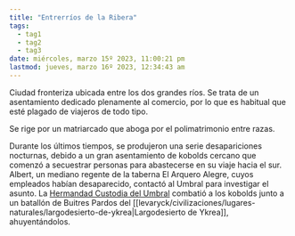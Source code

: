 ```yaml
---
title: "Entrerríos de la Ribera"
tags:
  - tag1
  - tag2
  - tag3
date: miércoles, marzo 15º 2023, 11:00:21 pm
lastmod: jueves, marzo 16º 2023, 12:34:43 am
---
```

Ciudad fronteriza ubicada entre los dos grandes ríos. Se trata de un asentamiento dedicado plenamente al comercio, por lo que es habitual que esté plagado de viajeros de todo tipo.

Se rige por un matriarcado que aboga por el polimatrimonio entre razas.

Durante los últimos tiempos, se produjeron una serie desapariciones nocturnas, debido a un gran asentamiento de kobolds cercano que comenzó a secuestrar personas para abastecerse en su viaje hacia el sur. Albert, un mediano regente de la taberna El Arquero Alegre, cuyos empleados habían desaparecido, contactó al Umbral para investigar el asunto. La [Hermandad Custodia del Umbral](https://www.legendkeeper.com/app/ckvil5g57t6310808rct5ktxd/ckw9rh8iy001z036c9lsfyugo/) combatió a los kobolds junto a un batallón de Buitres Pardos del [[levaryck/civilizaciones/lugares-naturales/largodesierto-de-ykrea|Largodesierto de Ykrea]], ahuyentándolos.

